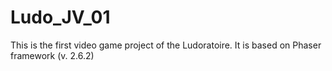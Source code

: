 # Ludo_JV_01

This is the first video game project of the Ludoratoire.
It is based on Phaser framework (v. 2.6.2)

